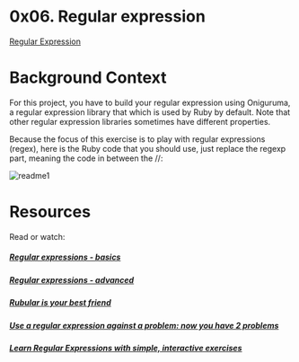 # 0x06. Regular expression

[Regular Expression](https://intranet.hbtn.io/concepts/29)

# Background Context
For this project, you have to build your regular expression using Oniguruma, a regular expression library that which is used by Ruby by default. Note that other regular expression libraries sometimes have different properties.

Because the focus of this exercise is to play with regular expressions (regex), here is the Ruby code that you should use, just replace the regexp part, meaning the code in between the //:

![readme1](https://user-images.githubusercontent.com/70755672/108788696-956c5f00-7546-11eb-80ee-7f6a35ddf297.png)

# Resources
Read or watch:

##### [Regular expressions - basics](https://intranet.hbtn.io/rltoken/SJ2eQ7V2iQlCgLc-L96zWg)
##### [Regular expressions - advanced](https://intranet.hbtn.io/rltoken/qyjWL-J1_qUaZGR690gH1Q)
##### [Rubular is your best friend](https://intranet.hbtn.io/rltoken/WCjn8NgohbQ5NGXEObWZvQ)
##### [Use a regular expression against a problem: now you have 2 problems](https://intranet.hbtn.io/rltoken/Zfvv_ydOCvJ_YaBB6eDqVw)
##### [Learn Regular Expressions with simple, interactive exercises](https://intranet.hbtn.io/rltoken/Y-OVGcJ5cskdXWIBowiE_A)



